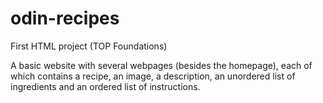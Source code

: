 # odin-recipes
First HTML project (TOP Foundations)

A basic website with several webpages (besides the homepage), each of which contains a recipe, an image, a description, an unordered list of ingredients and an ordered list of instructions.